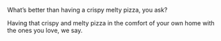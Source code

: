 What’s better than having a crispy melty pizza, you ask?

Having that crispy and melty pizza in the comfort of your own home with the ones you love, we say.
